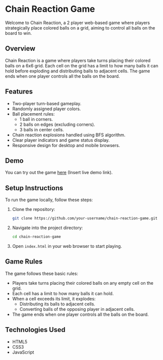 
# Chain Reaction Game

Welcome to Chain Reaction, a 2 player web-based game where players strategically place colored balls on a grid, aiming to control all balls on the board to win.


## Overview
Chain Reaction is a game where players take turns placing their colored balls on a 6x6 grid. Each cell on the grid has a limit to how many balls it can hold before exploding and distributing balls to adjacent cells. The game ends when one player controls all the balls on the board.

## Features
- Two-player turn-based gameplay.
- Randomly assigned player colors.
- Ball placement rules:
  - 1 ball in corners.
  - 2 balls on edges (excluding corners).
  - 3 balls in center cells.
- Chain reaction explosions handled using BFS algorithm.
- Clear player indicators and game status display.
- Responsive design for desktop and mobile browsers.

## Demo
You can try out the game [here](#) (Insert live demo link).

## Setup Instructions
To run the game locally, follow these steps:

1. Clone the repository:
   ```bash
   git clone https://github.com/your-username/chain-reaction-game.git
   ```
2. Navigate into the project directory:
   ```bash
   cd chain-reaction-game
   ```
3. Open `index.html` in your web browser to start playing.

## Game Rules
The game follows these basic rules:
- Players take turns placing their colored balls on any empty cell on the grid.
- Each cell has a limit to how many balls it can hold.
- When a cell exceeds its limit, it explodes:
  - Distributing its balls to adjacent cells.
  - Converting balls of the opposing player in adjacent cells.
- The game ends when one player controls all the balls on the board.

## Technologies Used
- HTML5
- CSS3
- JavaScript
